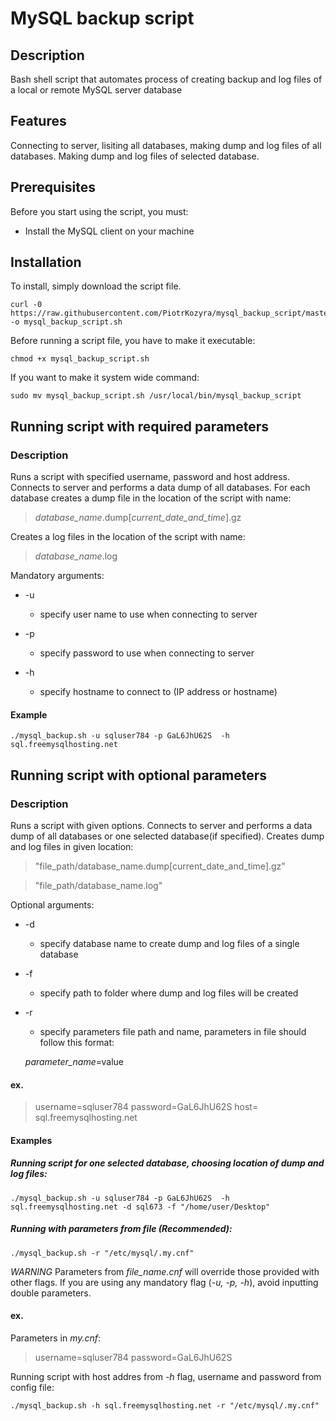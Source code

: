 # MySQL backup script
## Description
 Bash shell script that automates process of creating backup and log files of a local or remote MySQL server database
## Features
Connecting to server, lisiting all databases, making dump and log files of all databases. 
Making dump and log files of selected database. 
## Prerequisites
Before you start using the script, you must: 
* Install the MySQL client on your machine
## Installation
To install, simply download the script file.

```
curl -0 https://raw.githubusercontent.com/PiotrKozyra/mysql_backup_script/master/mysql_backup.sh -o mysql_backup_script.sh
```

Before running a script file, you have to make it executable:

```
chmod +x mysql_backup_script.sh
```

If you want to make it system wide command:

```
sudo mv mysql_backup_script.sh /usr/local/bin/mysql_backup_script
```
## Running script with required parameters
### Description

Runs a script with specified username, password and host address. Connects to server and performs a data dump of all databases. For each database creates a dump file in the location of the script with name:
> *database_name*.dump[*current_date_and_time*].gz


Creates a log files in the location of the script with name:


> *database_name*.log

Mandatory arguments:

+ -u
  - specify user name to use when connecting to server

+ -p
  
	- specify password to use when connecting to server

+ -h

	- specify hostname to connect to (IP address or hostname)

#### Example
```
./mysql_backup.sh -u sqluser784 -p GaL6JhU62S  -h sql.freemysqlhosting.net
```

## Running script with optional parameters
### Description

Runs a script with given options. Connects to server and performs a data dump of all databases or one selected database(if specified). Creates dump and log files in given location:
> "file_path/database_name.dump[current_date_and_time].gz"

> "file_path/database_name.log"

Optional arguments:

+ -d
  - specify database name to create dump and log files of a single database

+ -f
  
	- specify path to folder where dump and log files will be created 
  
+ -r

	- specify parameters file path and name, parameters in file should follow this format:
  
 
  *parameter_name*=value 
  
#### ex.

> username=sqluser784 password=GaL6JhU62S host= sql.freemysqlhosting.net

#### Examples

##### Running script for one selected database, choosing location of dump and log files:

```
./mysql_backup.sh -u sqluser784 -p GaL6JhU62S  -h sql.freemysqlhosting.net -d sql673 -f "/home/user/Desktop"
```
##### Running with parameters from file (Recommended):

```
./mysql_backup.sh -r "/etc/mysql/.my.cnf"
```
_WARNING_ 
Parameters from _file_name.cnf_ will override those provided with other flags. If you are using any mandatory flag  (*-u, -p, -h*), avoid inputting double parameters.
#### ex.
Parameters in _my.cnf_:
> username=sqluser784 password=GaL6JhU62S 

Running script with host addres from _-h_ flag, username and password from config file:
```
./mysql_backup.sh -h sql.freemysqlhosting.net -r "/etc/mysql/.my.cnf"
```


